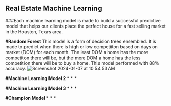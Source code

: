 ## Real Estate Machine Learning 
###Each machine learning model is made to build a successful predictive model that helps our clients place the perfect house for a fast selling market in the Houston, Texas area.

**#Random Forest**
This model is a form of decision trees ensembled. It is made to predict when there is high or low competiiton based on days on market (DOM) for each month. The least DOM a home has the more competiton there will be, but the more DOM a home has the less competition there will be to buy a home. This model performed with 88% accuracy.
![Screenshot 2024-01-07 at 10 54 53 AM](https://github.com/carebear4ever/Capstone-2-Machine-Learning/assets/141070883/838b3e26-46b1-4fde-a90f-e158827c7a0b)

**#Machine Learning Model 2**
*
*
*

**#Machine Learning Model 3**
*
*
*

**#Champion Model**
*
*
*
